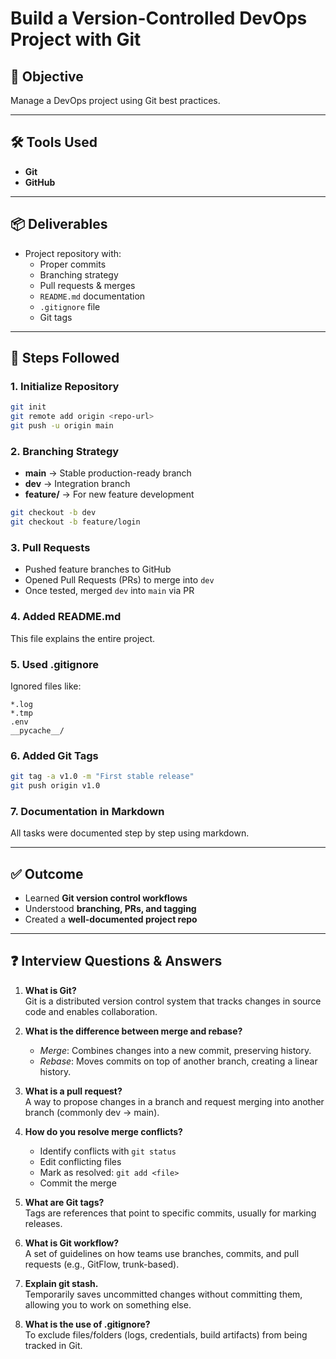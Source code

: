 # Build a Version-Controlled DevOps Project with Git

## 🎯 Objective
Manage a DevOps project using Git best practices.

---

## 🛠 Tools Used
- **Git**
- **GitHub**

---

## 📦 Deliverables
- Project repository with:
  - Proper commits
  - Branching strategy
  - Pull requests & merges
  - `README.md` documentation
  - `.gitignore` file
  - Git tags

---

## 🔑 Steps Followed

### 1. Initialize Repository
```bash
git init
git remote add origin <repo-url>
git push -u origin main
```

### 2. Branching Strategy
- **main** → Stable production-ready branch  
- **dev** → Integration branch  
- **feature/** → For new feature development  

```bash
git checkout -b dev
git checkout -b feature/login
```

### 3. Pull Requests
- Pushed feature branches to GitHub
- Opened Pull Requests (PRs) to merge into `dev`
- Once tested, merged `dev` into `main` via PR

### 4. Added README.md
This file explains the entire project.

### 5. Used .gitignore
Ignored files like:
```
*.log
*.tmp
.env
__pycache__/
```

### 6. Added Git Tags
```bash
git tag -a v1.0 -m "First stable release"
git push origin v1.0
```

### 7. Documentation in Markdown
All tasks were documented step by step using markdown.

---

## ✅ Outcome
- Learned **Git version control workflows**
- Understood **branching, PRs, and tagging**
- Created a **well-documented project repo**

---

## ❓ Interview Questions & Answers

1. **What is Git?**  
   Git is a distributed version control system that tracks changes in source code and enables collaboration.

2. **What is the difference between merge and rebase?**  
   - *Merge*: Combines changes into a new commit, preserving history.  
   - *Rebase*: Moves commits on top of another branch, creating a linear history.

3. **What is a pull request?**  
   A way to propose changes in a branch and request merging into another branch (commonly dev → main).

4. **How do you resolve merge conflicts?**  
   - Identify conflicts with `git status`  
   - Edit conflicting files  
   - Mark as resolved: `git add <file>`  
   - Commit the merge

5. **What are Git tags?**  
   Tags are references that point to specific commits, usually for marking releases.

6. **What is Git workflow?**  
   A set of guidelines on how teams use branches, commits, and pull requests (e.g., GitFlow, trunk-based).

7. **Explain git stash.**  
   Temporarily saves uncommitted changes without committing them, allowing you to work on something else.

8. **What is the use of .gitignore?**  
   To exclude files/folders (logs, credentials, build artifacts) from being tracked in Git.

